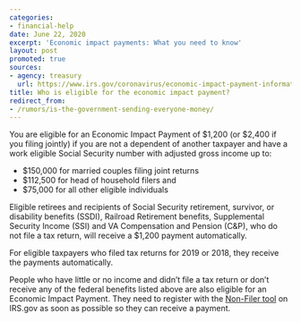 ```yaml
---
categories:
- financial-help
date: June 22, 2020
excerpt: 'Economic impact payments: What you need to know'
layout: post
promoted: true
sources:
- agency: treasury
  url: https://www.irs.gov/coronavirus/economic-impact-payment-information-center
title: Who is eligible for the economic impact payment?
redirect_from:
- /rumors/is-the-government-sending-everyone-money/
---
```


You are eligible for an Economic Impact Payment of $1,200 (or $2,400 if you filing jointly) if you are not a dependent of another taxpayer and have a work eligible Social Security number with adjusted gross income up to:
* $150,000 for married couples filing joint returns
* $112,500 for head of household filers and
* $75,000 for all other eligible individuals

Eligible retirees and recipients of Social Security retirement, survivor, or disability benefits (SSDI), Railroad Retirement benefits, Supplemental Security Income (SSI) and VA Compensation and Pension (C&P), who do not file a tax return, will receive a $1,200 payment automatically.

For eligible taxpayers who filed tax returns for 2019 or 2018, they receive the payments automatically.

People who have little or no income and didn’t file a tax return or don’t receive any of the federal benefits listed above are also eligible for an Economic Impact Payment. They need to register with the [Non-Filer tool](https://www.irs.gov/coronavirus/non-filers-enter-payment-info-here) on IRS.gov as soon as possible so they can receive a payment.
